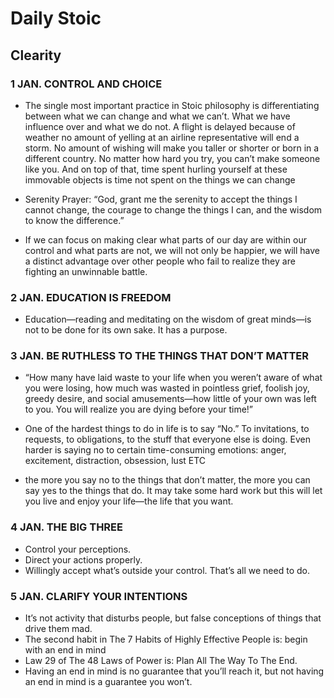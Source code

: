 # Daily Stoic

## Clearity 
### 1 JAN. CONTROL AND CHOICE
- The single most important practice in Stoic philosophy is differentiating
  between what we can change and what we can’t. What we have
  influence over and what we do not. A flight is delayed because of weather
  no amount of yelling at an airline representative will end a storm. No
  amount of wishing will make you taller or shorter or born in a different
  country. No matter how hard you try, you can’t make someone like you.
  And on top of that, time spent hurling yourself at these immovable objects
  is time not spent on the things we can change

- Serenity Prayer: “God, grant me the serenity to accept the things I cannot change, the
  courage to change the things I can, and the wisdom to know the difference.”
- If we can focus on making clear what
  parts of our day are within our control and what parts are not, we will not
  only be happier, we will have a distinct advantage over other people who
  fail to realize they are fighting an unwinnable battle.
  
 ### 2 JAN. EDUCATION IS FREEDOM
 - Education—reading and meditating on the wisdom of great minds—is not
   to be done for its own sake. It has a purpose.
   
 ### 3 JAN. BE RUTHLESS TO THE THINGS THAT DON’T MATTER
 - “How many have laid waste to your life when you weren’t aware of
  what you were losing, how much was wasted in pointless grief,
  foolish joy, greedy desire, and social amusements—how little of
  your own was left to you. You will realize you are dying before
  your time!”
  
  - One of the hardest things to do in life is to say “No.” To invitations, to
  requests, to obligations, to the stuff that everyone else is doing. Even
  harder is saying no to certain time-consuming emotions: anger, excitement,
  distraction, obsession, lust ETC
  
  - the more you say no to the things that don’t matter, the more you can say yes to the
  things that do. It may take some hard work but this will let you live and enjoy your life—the life that you want.
  
  ### 4 JAN. THE BIG THREE
  - Control your perceptions. 
  - Direct your actions properly.
  - Willingly accept what’s outside your control.
    That’s all we need to do.
      
  ### 5 JAN. CLARIFY YOUR INTENTIONS
  - It’s not activity that disturbs people, but false conceptions of
    things that drive them mad.
  - The second habit in The 7 Habits of Highly Effective People is: begin with an
    end in mind
  - Law 29 of The 48 Laws of Power is: Plan All The Way To The End.
  - Having an end in mind is no guarantee that you’ll reach it, but not having an end in mind is a
    guarantee you won’t.

   
   


